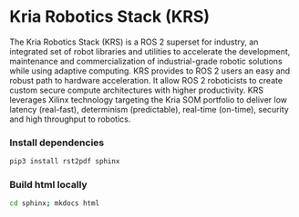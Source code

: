 # Kria Robotics Stack (KRS)

The Kria Robotics Stack (KRS) is a ROS 2 superset for industry, an integrated set of robot libraries and utilities to accelerate the development, maintenance and commercialization of industrial-grade robotic solutions while using adaptive computing. KRS provides to ROS 2 users an easy and robust path to hardware acceleration. It allow ROS 2 roboticists to create custom secure compute architectures with higher productivity. KRS leverages Xilinx technology targeting the Kria SOM portfolio to deliver low latency (real-fast), determinism (predictable), real-time (on-time), security and high throughput to robotics.
### Install dependencies
```bash
pip3 install rst2pdf sphinx
```

### Build html locally
```bash
cd sphinx; mkdocs html
```
